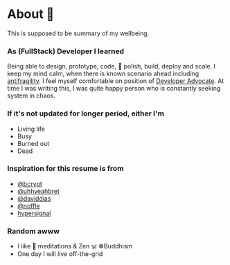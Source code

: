 # About 🌈

This is supposed to be summary of my wellbeing.

### As (FullStack) Developer I learned
Being able to design, prototype, code, 💅 polish, build, deploy and scale. 
I keep my mind calm, when there is known scenario ahead including [antifragility](https://en.wikipedia.org/wiki/Antifragility). I feel myself comfortable on position of [Developer Advocate](https://www.quora.com/What-exactly-is-the-job-of-a-developer-advocate).
At time I was writing this, I was quite happy person who is constantly seeking system in chaos.

### If it's not updated for longer period, either I'm 
* Living life
* Busy
* Burned out
* Dead

### Inspiration for this resume is from
* [@bcrypt](https://diracdeltas.github.io/blog/about/)
* [@uhhyeahbret](https://bret.io)
* [@daviddias](https://daviddias.me/about/)
* [@noffle](http://blog.eight45.net/2017/01/11/eight-years.html)
* [hypersignal](https://en.wiktionary.org/wiki/hypersignal)

### Random awww
* I like 🙏 meditations & Zen 🕉️ ☸️Buddhism
* One day I will live off-the-grid
